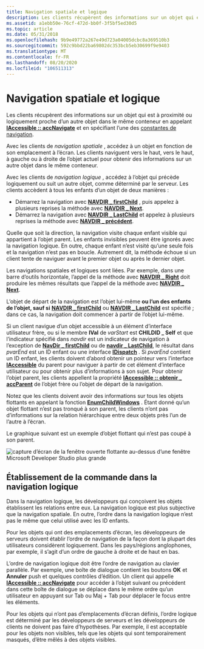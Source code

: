 ```yaml
---
title: Navigation spatiale et logique
description: Les clients récupèrent des informations sur un objet qui est à proximité ou logiquement proche d’un autre objet dans le même conteneur en appelant IAccessible accNavigate et en spécifiant l’une des constantes de navigation.
ms.assetid: a1ebb50e-76cf-472d-bb0f-3f5bf5ed30d5
ms.topic: article
ms.date: 05/31/2018
ms.openlocfilehash: 9b9e49772a267e49d723a04005dcbc8a369510b3
ms.sourcegitcommit: 592c9bbd22ba69802dc353bcb5eb30699f9e9403
ms.translationtype: MT
ms.contentlocale: fr-FR
ms.lasthandoff: 08/20/2020
ms.locfileid: "106511313"
---
```

# <a name="spatial-and-logical-navigation"></a>Navigation spatiale et logique

Les clients récupèrent des informations sur un objet qui est à proximité ou logiquement proche d’un autre objet dans le même conteneur en appelant [**IAccessible :: accNavigate**](/windows/desktop/api/Oleacc/nf-oleacc-iaccessible-accnavigate) et en spécifiant l’une des [constantes de navigation](navigation-constants.md).

Avec les clients de *navigation spatiale* , accédez à un objet en fonction de son emplacement à l’écran. Les clients naviguent vers le haut, vers le haut, à gauche ou à droite de l’objet actuel pour obtenir des informations sur un autre objet dans le même conteneur.

Avec les clients de *navigation logique* , accédez à l’objet qui précède logiquement ou suit un autre objet, comme déterminé par le serveur. Les clients accèdent à tous les enfants d’un objet de deux manières :

-   Démarrez la navigation avec [**NAVDIR \_ firstChild**](navigation-constants.md) , puis appelez à plusieurs reprises la méthode avec [**NAVDIR \_ Next**](navigation-constants.md).
-   Démarrez la navigation avec [**NAVDIR \_ LastChild**](navigation-constants.md) et appelez à plusieurs reprises la méthode avec [**NAVDIR \_ précédent**](navigation-constants.md).

Quelle que soit la direction, la navigation visite chaque enfant visible qui appartient à l’objet parent. Les enfants invisibles peuvent être ignorés avec la navigation logique. En outre, chaque enfant n’est visité qu’une seule fois et la navigation n’est pas en boucle. Autrement dit, la méthode échoue si un client tente de naviguer avant le premier objet ou après le dernier objet.

Les navigations spatiales et logiques sont liées. Par exemple, dans une barre d’outils horizontale, l’appel de la méthode avec [**NAVDIR \_ Right**](navigation-constants.md) doit produire les mêmes résultats que l’appel de la méthode avec [**NAVDIR \_ Next**](navigation-constants.md).

L’objet de départ de la navigation est l’objet lui-même **ou l’un des enfants de l’objet, sauf si** [**NAVDIR \_ firstChild**](navigation-constants.md) ou [**NAVDIR \_ LastChild**](navigation-constants.md) est spécifié ; dans ce cas, la navigation doit commencer à partir de l’objet lui-même.

Si un client navigue d’un objet accessible à un élément d’interface utilisateur frère, ou si le membre **lVal** de *varStart* est **CHILDID \_ Self** et que l’indicateur spécifié dans *navdir* est un indicateur de navigation à l’exception de [**NavDir \_ firstChild**](navigation-constants.md) ou de [**navdir \_ LastChild**](navigation-constants.md), le résultat dans *pvarEnd* est un ID enfant ou une interface [**IDispatch**](idispatch-interface.md) . Si *pvarEnd* contient un ID enfant, les clients doivent d’abord obtenir un pointeur vers l’interface [**IAccessible**](/windows/desktop/api/oleacc/nn-oleacc-iaccessible) du parent pour naviguer à partir de cet élément d’interface utilisateur ou pour obtenir plus d’informations à son sujet. Pour obtenir l’objet parent, les clients appellent la propriété [**IAccessible :: obtenir \_ accParent**](/windows/desktop/api/Oleacc/nf-oleacc-iaccessible-get_accparent) de l’objet frère ou l’objet de départ de la navigation.

Notez que les clients doivent avoir des informations sur tous les objets flottants en appelant la fonction [**EnumChildWindows**](/windows/desktop/api/winuser/nf-winuser-enumchildwindows) . Étant donné qu’un objet flottant n’est pas tronqué à son parent, les clients n’ont pas d’informations sur la relation hiérarchique entre deux objets près l’un de l’autre à l’écran.

Le graphique suivant est un exemple d’objet flottant qui n’est pas coupé à son parent.

![capture d’écran de la fenêtre ouverte flottante au-dessus d’une fenêtre Microsoft Developer Studio plus grande](images/floatob.gif)

## <a name="establishing-the-order-in-logical-navigation"></a>Établissement de la commande dans la navigation logique

Dans la navigation logique, les développeurs qui conçoivent les objets établissent les relations entre eux. La navigation logique est plus subjective que la navigation spatiale. En outre, l’ordre dans la navigation logique n’est pas le même que celui utilisé avec les ID enfants.

Pour les objets qui ont des emplacements d’écran, les développeurs de serveurs doivent établir l’ordre de navigation de la façon dont la plupart des utilisateurs considèrent logiquement. Dans les pays/régions anglophones, par exemple, il s’agit d’un ordre de gauche à droite et de haut en bas.

L’ordre de navigation logique doit être l’ordre de navigation au clavier parallèle. Par exemple, une boîte de dialogue contient les boutons **OK** et **Annuler** push et quelques contrôles d’édition. Un client qui appelle [**IAccessible :: accNavigate**](/windows/desktop/api/Oleacc/nf-oleacc-iaccessible-accnavigate) pour accéder à l’objet suivant ou précédent dans cette boîte de dialogue se déplace dans le même ordre qu’un utilisateur en appuyant sur Tab ou Maj + Tab pour déplacer le focus entre les éléments.

Pour les objets qui n’ont pas d’emplacements d’écran définis, l’ordre logique est déterminé par les développeurs de serveurs et les développeurs de clients ne doivent pas faire d’hypothèses. Par exemple, il est acceptable pour les objets non visibles, tels que les objets qui sont temporairement masqués, d’être mêlés à des objets visibles.

 

 